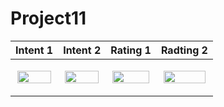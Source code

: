# Project11

|Intent 1|Intent 2|Rating 1|Radting 2|
|---|---|---|---|
|<p align="center"><img src = "https://user-images.githubusercontent.com/97438155/225630917-f3b6a379-6487-495c-8e67-fc321da6a216.png" width="95%" height="95%"></p>|<p align="center"><img src = "https://user-images.githubusercontent.com/97438155/225630929-0d9d2c3d-1f3f-44fc-8c11-32c60b47be40.png" width="95%" height="95%"></p>|<p align="center"><img src = "https://user-images.githubusercontent.com/97438155/225630932-be5dc2aa-ddf0-46d7-9304-3148d7324bd5.png" width="95%" height="95%"></p>|<p align="center"><img src = "https://user-images.githubusercontent.com/97438155/225630945-5f986649-8f05-4bb8-98f5-d3ac6e274394.png" width="95%" height="95%"></p>|

